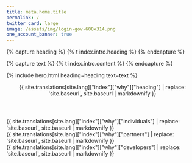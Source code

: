 ```yaml
---
title: meta.home.title
permalink: /
twitter_card: large
image: /assets/img/login-gov-600x314.png
one_account_banner: true
---
```


{% capture heading %}
{% t index.intro.heading %}
{% endcapture %}

{% capture text %}
{% t index.intro.content %}
{% endcapture %}

{% include hero.html heading=heading text=text %}

<article class="container why-login-gov">
  <header class="intro">{{ site.translations[site.lang]["index"]["why"]["heading"] | replace: 'site.baseurl', site.baseurl | markdownify }}</header>
  <div class="grid-row">
    <div class="tablet:grid-col">
      {{ site.translations[site.lang]["index"]["why"]["individuals"] | replace: 'site.baseurl', site.baseurl | markdownify }}
    </div>
    <div class="tablet:grid-col">
      {{ site.translations[site.lang]["index"]["why"]["partners"] | replace: 'site.baseurl', site.baseurl | markdownify }}
    </div>
    <div class="tablet:grid-col">
      {{ site.translations[site.lang]["index"]["why"]["developers"] | replace: 'site.baseurl', site.baseurl | markdownify }}
    </div>
  </div>
</article>
